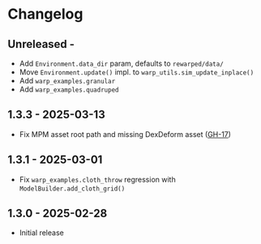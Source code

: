 # Changelog

## Unreleased -
- Add `Environment.data_dir` param, defaults to `rewarped/data/`
- Move `Environment.update()` impl. to `warp_utils.sim_update_inplace()`
- Add `warp_examples.granular`
- Add `warp_examples.quadruped`

## 1.3.3 - 2025-03-13
- Fix MPM asset root path and missing DexDeform asset ([GH-17](https://github.com/rewarped/rewarped/issues/17))

## 1.3.1 - 2025-03-01
- Fix `warp_examples.cloth_throw` regression with `ModelBuilder.add_cloth_grid()`

## 1.3.0 - 2025-02-28
- Initial release
